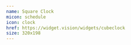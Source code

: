 ```yaml
---
name: Square Clock
micon: schedule
icon: clock
href: https://widget.vision/widgets/cubeclock
size: 320x198
---
```



